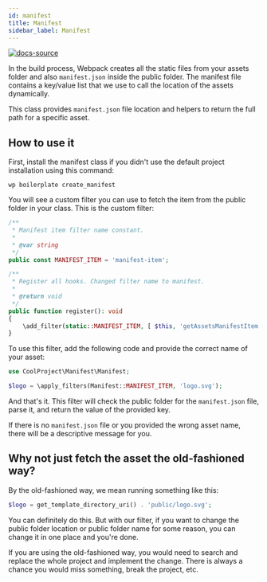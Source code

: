 ```yaml
---
id: manifest
title: Manifest
sidebar_label: Manifest
---
```


[![docs-source](https://img.shields.io/badge/source-eigthshift--libs-blue?style=for-the-badge&logo=php&labelColor=2a2a2a)](https://github.com/uandhgroup/eightshift-libs/tree/3.0.0/)

In the build process, Webpack creates all the static files from your assets folder and also `manifest.json` inside the public folder. The manifest file contains a key/value list that we use to call the location of the assets dynamically.

This class provides `manifest.json` file location and helpers to return the full path for a specific asset.

## How to use it

First, install the manifest class if you didn't use the default project installation using this command:

`wp boilerplate create_manifest`

You will see a custom filter you can use to fetch the item from the public folder in your class. This is the custom filter:

```php
/**
 * Manifest item filter name constant.
 *
 * @var string
 */
public const MANIFEST_ITEM = 'manifest-item';

/**
 * Register all hooks. Changed filter name to manifest.
 *
 * @return void
 */
public function register(): void
{
	\add_filter(static::MANIFEST_ITEM, [ $this, 'getAssetsManifestItem' ]);
}
```

To use this filter, add the following code and provide the correct name of your asset:

```php
use CoolProject\Manifest\Manifest;

$logo = \apply_filters(Manifest::MANIFEST_ITEM, 'logo.svg');
```

And that's it. This filter will check the public folder for the `manifest.json` file, parse it, and return the value of the provided key.

If there is no `manifest.json` file or you provided the wrong asset name, there will be a descriptive message for you.

## Why not just fetch the asset the old-fashioned way?

By the old-fashioned way, we mean running something like this:

```php
$logo = get_template_directory_uri() . 'public/logo.svg';
```

You can definitely do this. But with our filter, if you want to change the public folder location or public folder name for some reason, you can change it in one place and you're done.

If you are using the old-fashioned way, you would need to search and replace the whole project and implement the change. There is always a chance you would miss something, break the project, etc.
